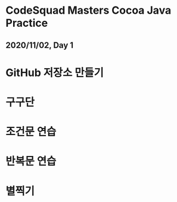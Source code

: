 CodeSquad Masters Cocoa Java Practice
=====================================

2020/11/02, Day 1
-----------------


# GitHub 저장소 만들기

# 구구단

# 조건문 연습

# 반복문 연습

# 별찍기
